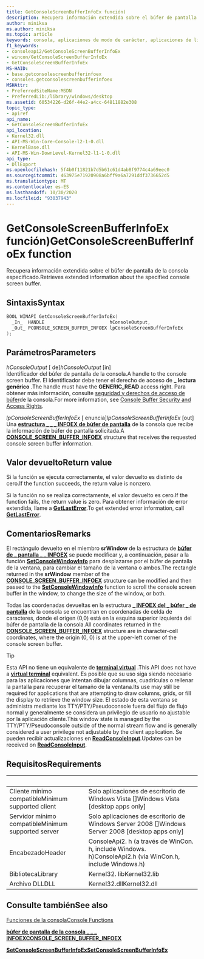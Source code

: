 ```yaml
---
title: GetConsoleScreenBufferInfoEx función)
description: Recupera información extendida sobre el búfer de pantalla de la consola especificado.
author: miniksa
ms.author: miniksa
ms.topic: article
keywords: consola, aplicaciones de modo de carácter, aplicaciones de línea de comandos, aplicaciones de terminal, API de consola
f1_keywords:
- consoleapi2/GetConsoleScreenBufferInfoEx
- wincon/GetConsoleScreenBufferInfoEx
- GetConsoleScreenBufferInfoEx
MS-HAID:
- base.getconsolescreenbufferinfoex
- consoles.getconsolescreenbufferinfoex
MSHAttr:
- PreferredSiteName:MSDN
- PreferredLib:/library/windows/desktop
ms.assetid: 60534226-d26f-44e2-a4cc-64811882e308
topic_type:
- apiref
api_name:
- GetConsoleScreenBufferInfoEx
api_location:
- Kernel32.dll
- API-MS-Win-Core-Console-l2-1-0.dll
- KernelBase.dll
- API-MS-Win-DownLevel-Kernel32-l1-1-0.dll
api_type:
- DllExport
ms.openlocfilehash: 5f4b0f11821b7d5b61c61d4ab8f9774c4a69eec0
ms.sourcegitcommit: 463975e71920908a6bff9a6a7291ddf3736652d5
ms.translationtype: MT
ms.contentlocale: es-ES
ms.lasthandoff: 10/30/2020
ms.locfileid: "93037943"
---
```

# <a name="getconsolescreenbufferinfoex-function"></a><span data-ttu-id="4ff4c-104">GetConsoleScreenBufferInfoEx función)</span><span class="sxs-lookup"><span data-stu-id="4ff4c-104">GetConsoleScreenBufferInfoEx function</span></span>

<span data-ttu-id="4ff4c-105">Recupera información extendida sobre el búfer de pantalla de la consola especificado.</span><span class="sxs-lookup"><span data-stu-id="4ff4c-105">Retrieves extended information about the specified console screen buffer.</span></span>

## <a name="syntax"></a><span data-ttu-id="4ff4c-106">Sintaxis</span><span class="sxs-lookup"><span data-stu-id="4ff4c-106">Syntax</span></span>

```C
BOOL WINAPI GetConsoleScreenBufferInfoEx(
  _In_  HANDLE                        hConsoleOutput,
  _Out_ PCONSOLE_SCREEN_BUFFER_INFOEX lpConsoleScreenBufferInfoEx
);
```

## <a name="parameters"></a><span data-ttu-id="4ff4c-107">Parámetros</span><span class="sxs-lookup"><span data-stu-id="4ff4c-107">Parameters</span></span>

<span data-ttu-id="4ff4c-108">*hConsoleOutput* \[ de\]</span><span class="sxs-lookup"><span data-stu-id="4ff4c-108">*hConsoleOutput* \[in\]</span></span>  
<span data-ttu-id="4ff4c-109">Identificador del búfer de pantalla de la consola.</span><span class="sxs-lookup"><span data-stu-id="4ff4c-109">A handle to the console screen buffer.</span></span> <span data-ttu-id="4ff4c-110">El identificador debe tener el derecho de acceso de **\_ lectura genérico** .</span><span class="sxs-lookup"><span data-stu-id="4ff4c-110">The handle must have the **GENERIC\_READ** access right.</span></span> <span data-ttu-id="4ff4c-111">Para obtener más información, consulte [seguridad y derechos de acceso de búfer](console-buffer-security-and-access-rights.md)de la consola.</span><span class="sxs-lookup"><span data-stu-id="4ff4c-111">For more information, see [Console Buffer Security and Access Rights](console-buffer-security-and-access-rights.md).</span></span>

<span data-ttu-id="4ff4c-112">*lpConsoleScreenBufferInfoEx* \[ enuncia\]</span><span class="sxs-lookup"><span data-stu-id="4ff4c-112">*lpConsoleScreenBufferInfoEx* \[out\]</span></span>  
<span data-ttu-id="4ff4c-113">Una [**estructura \_ \_ \_ INFOEX de búfer de pantalla**](console-screen-buffer-infoex.md) de la consola que recibe la información de búfer de pantalla solicitada.</span><span class="sxs-lookup"><span data-stu-id="4ff4c-113">A [**CONSOLE\_SCREEN\_BUFFER\_INFOEX**](console-screen-buffer-infoex.md) structure that receives the requested console screen buffer information.</span></span>

## <a name="return-value"></a><span data-ttu-id="4ff4c-114">Valor devuelto</span><span class="sxs-lookup"><span data-stu-id="4ff4c-114">Return value</span></span>

<span data-ttu-id="4ff4c-115">Si la función se ejecuta correctamente, el valor devuelto es distinto de cero.</span><span class="sxs-lookup"><span data-stu-id="4ff4c-115">If the function succeeds, the return value is nonzero.</span></span>

<span data-ttu-id="4ff4c-116">Si la función no se realiza correctamente, el valor devuelto es cero.</span><span class="sxs-lookup"><span data-stu-id="4ff4c-116">If the function fails, the return value is zero.</span></span> <span data-ttu-id="4ff4c-117">Para obtener información de error extendida, llame a [**GetLastError**](https://msdn.microsoft.com/library/windows/desktop/ms679360).</span><span class="sxs-lookup"><span data-stu-id="4ff4c-117">To get extended error information, call [**GetLastError**](https://msdn.microsoft.com/library/windows/desktop/ms679360).</span></span>

## <a name="remarks"></a><span data-ttu-id="4ff4c-118">Comentarios</span><span class="sxs-lookup"><span data-stu-id="4ff4c-118">Remarks</span></span>

<span data-ttu-id="4ff4c-119">El rectángulo devuelto en el miembro **srWindow** de la estructura de [**búfer de \_ pantalla \_ \_ INFOEX**](console-screen-buffer-infoex.md) se puede modificar y, a continuación, pasar a la función [**SetConsoleWindowInfo**](setconsolewindowinfo.md) para desplazarse por el búfer de pantalla de la ventana, para cambiar el tamaño de la ventana o ambos.</span><span class="sxs-lookup"><span data-stu-id="4ff4c-119">The rectangle returned in the **srWindow** member of the [**CONSOLE\_SCREEN\_BUFFER\_INFOEX**](console-screen-buffer-infoex.md) structure can be modified and then passed to the [**SetConsoleWindowInfo**](setconsolewindowinfo.md) function to scroll the console screen buffer in the window, to change the size of the window, or both.</span></span>

<span data-ttu-id="4ff4c-120">Todas las coordenadas devueltas en la estructura [**\_ INFOEX del \_ búfer \_ de pantalla**](console-screen-buffer-infoex.md) de la consola se encuentran en coordenadas de celda de caracteres, donde el origen (0,0) está en la esquina superior izquierda del búfer de pantalla de la consola.</span><span class="sxs-lookup"><span data-stu-id="4ff4c-120">All coordinates returned in the [**CONSOLE\_SCREEN\_BUFFER\_INFOEX**](console-screen-buffer-infoex.md) structure are in character-cell coordinates, where the origin (0, 0) is at the upper-left corner of the console screen buffer.</span></span>

> [!TIP]
> <span data-ttu-id="4ff4c-121">Esta API no tiene un equivalente de **[terminal virtual](console-virtual-terminal-sequences.md)** .</span><span class="sxs-lookup"><span data-stu-id="4ff4c-121">This API does not have a **[virtual terminal](console-virtual-terminal-sequences.md)** equivalent.</span></span> <span data-ttu-id="4ff4c-122">Es posible que su uso siga siendo necesario para las aplicaciones que intentan dibujar columnas, cuadrículas o rellenar la pantalla para recuperar el tamaño de la ventana.</span><span class="sxs-lookup"><span data-stu-id="4ff4c-122">Its use may still be required for applications that are attempting to draw columns, grids, or fill the display to retrieve the window size.</span></span> <span data-ttu-id="4ff4c-123">El estado de esta ventana se administra mediante los TTY/PTY/Pseudoconsole fuera del flujo de flujo normal y generalmente se considera un privilegio de usuario no ajustable por la aplicación cliente.</span><span class="sxs-lookup"><span data-stu-id="4ff4c-123">This window state is managed by the TTY/PTY/Pseudoconsole outside of the normal stream flow and is generally considered a user privilege not adjustable by the client application.</span></span> <span data-ttu-id="4ff4c-124">Se pueden recibir actualizaciones en [**ReadConsoleInput**](readconsoleinput.md).</span><span class="sxs-lookup"><span data-stu-id="4ff4c-124">Updates can be received on [**ReadConsoleInput**](readconsoleinput.md).</span></span>

## <a name="requirements"></a><span data-ttu-id="4ff4c-125">Requisitos</span><span class="sxs-lookup"><span data-stu-id="4ff4c-125">Requirements</span></span>

| &nbsp; | &nbsp; |
|-|-|
| <span data-ttu-id="4ff4c-126">Cliente mínimo compatible</span><span class="sxs-lookup"><span data-stu-id="4ff4c-126">Minimum supported client</span></span> | <span data-ttu-id="4ff4c-127">Solo aplicaciones de escritorio de Windows Vista \[\]</span><span class="sxs-lookup"><span data-stu-id="4ff4c-127">Windows Vista \[desktop apps only\]</span></span> |
| <span data-ttu-id="4ff4c-128">Servidor mínimo compatible</span><span class="sxs-lookup"><span data-stu-id="4ff4c-128">Minimum supported server</span></span> | <span data-ttu-id="4ff4c-129">Solo aplicaciones de escritorio de Windows Server 2008 \[\]</span><span class="sxs-lookup"><span data-stu-id="4ff4c-129">Windows Server 2008 \[desktop apps only\]</span></span> |
| <span data-ttu-id="4ff4c-130">Encabezado</span><span class="sxs-lookup"><span data-stu-id="4ff4c-130">Header</span></span> | <span data-ttu-id="4ff4c-131">ConsoleApi2. h (a través de WinCon. h, include Windows. h)</span><span class="sxs-lookup"><span data-stu-id="4ff4c-131">ConsoleApi2.h (via WinCon.h, include Windows.h)</span></span> |
| <span data-ttu-id="4ff4c-132">Biblioteca</span><span class="sxs-lookup"><span data-stu-id="4ff4c-132">Library</span></span> | <span data-ttu-id="4ff4c-133">Kernel32. lib</span><span class="sxs-lookup"><span data-stu-id="4ff4c-133">Kernel32.lib</span></span> |
| <span data-ttu-id="4ff4c-134">Archivo DLL</span><span class="sxs-lookup"><span data-stu-id="4ff4c-134">DLL</span></span> | <span data-ttu-id="4ff4c-135">Kernel32.dll</span><span class="sxs-lookup"><span data-stu-id="4ff4c-135">Kernel32.dll</span></span> |

## <a name="see-also"></a><span data-ttu-id="4ff4c-136">Consulte también</span><span class="sxs-lookup"><span data-stu-id="4ff4c-136">See also</span></span>

[<span data-ttu-id="4ff4c-137">Funciones de la consola</span><span class="sxs-lookup"><span data-stu-id="4ff4c-137">Console Functions</span></span>](console-functions.md)

[<span data-ttu-id="4ff4c-138">**búfer de pantalla de la consola \_ \_ \_ INFOEX**</span><span class="sxs-lookup"><span data-stu-id="4ff4c-138">**CONSOLE\_SCREEN\_BUFFER\_INFOEX**</span></span>](console-screen-buffer-infoex.md)

[<span data-ttu-id="4ff4c-139">**SetConsoleScreenBufferInfoEx**</span><span class="sxs-lookup"><span data-stu-id="4ff4c-139">**SetConsoleScreenBufferInfoEx**</span></span>](setconsolescreenbufferinfoex.md)
